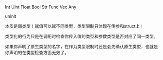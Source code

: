 Int
Uint
Float
Bool
Str
Func
Vec
Any

uninit

本质是弱类型！赋值可以赋不同类型，类型限制只体现在传参和struct上！

类型化的行为只是在调用时检查你传入值的类型和参数类型是否对应了同一类型。

如果你声明了原生类型的名字，在作为类型限制时还是会先确认原生类型，也就是你声明的在类型检查方面无效了。